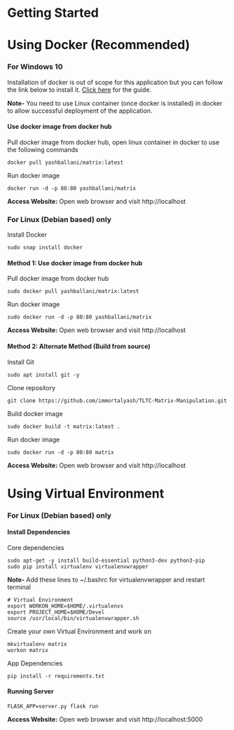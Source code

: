 Getting Started
=

# Using Docker (Recommended)
### For Windows 10
Installation of docker is out of scope for this application but you can follow the link below to install it.
[Click here](https://docs.docker.com/docker-for-windows/install/) for the guide.

**Note-** You need to use Linux container (once docker is installed) in docker to allow successful deployment of the 
application.

#### Use docker image from docker hub
Pull docker image from docker hub, open linux container in docker to use the following commands
```
docker pull yashballani/matrix:latest
```

Run docker image
```
docker run -d -p 80:80 yashballani/matrix
``` 

**Access Website:** Open web browser and visit http://localhost

### For Linux (Debian based) only
Install Docker
```
sudo snap install docker
```

#### Method 1: Use docker image from docker hub
Pull docker image from docker hub
```
sudo docker pull yashballani/matrix:latest
```

Run docker image
```
sudo docker run -d -p 80:80 yashballani/matrix
``` 

**Access Website:** Open web browser and visit http://localhost

#### Method 2: Alternate Method (Build from source)
Install Git
```
sudo apt install git -y
```

Clone repository
```
git clone https://github.com/immortalyash/TLTC-Matrix-Manipulation.git
```

Build docker image
```
sudo docker build -t matrix:latest .
```

Run docker image
```
sudo docker run -d -p 80:80 matrix
```

**Access Website:** Open web browser and visit http://localhost

# Using Virtual Environment
### For Linux (Debian based) only 
#### Install Dependencies
Core dependencies
```
sudo apt-get -y install build-essential python3-dev python3-pip
sudo pip install virtualenv virtualenvwrapper
```

**Note-** Add these lines to ~/.bashrc for virtualenvwrapper and restart terminal
```
# Virtual Environment
export WORKON_HOME=$HOME/.virtualenvs
export PROJECT_HOME=$HOME/Devel
source /usr/local/bin/virtualenvwrapper.sh
```

Create your own Virtual Environment and work on
```
mkvirtualenv matrix
workon matrix
```

App Dependencies
```
pip install -r requirements.txt
```

#### Running Server
```
FLASK_APP=server.py flask run
```

**Access Website:** Open web browser and visit http://localhost:5000